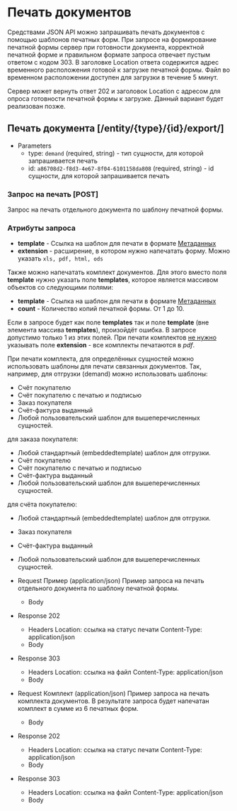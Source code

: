 <!-- include(metadata.apib) -->

# Печать документов
Средствами JSON API можно запрашивать печать документов с помощью шаблонов печатных форм.
При запросе на формирование печатной формы сервер при готовности документа, корректной
печатной форме и правильном формате запроса отвечает пустым ответом с кодом 303.
В заголовке Location ответа содержится адрес временного расположения готовой к загрузке печатной формы.
Файл во временном расположении доступен для загрузки в течение 5 минут.

Сервер может вернуть ответ 202 и заголовок Location с адресом для опроса готовности печатной формы к загрузке.
Данный вариант будет реализован позже.

## Печать документа [/entity/{type}/{id}/export/]

+ Parameters
  + type: `demand` (required, string) - тип сущности, для которой запрашивается печать
  + id: `a86708d2-f8d3-4e67-8f04-6101158da808` (required, string) - id сущности, для которой запрашивается печать

### Запрос на печать [POST]

Запрос на печать отдельного документа по шаблону печатной формы.
### Атрибуты запроса
+ **template** - Ссылка на шаблон для печати в формате [Метаданных](/api/remap/1.2/doc/index.html#header-метаданные)
+ **extension** - расширение, в котором нужно напечатать форму. Можно указать `xls, pdf, html, ods`

Также можно напечатать комплект документов. Для этого вместо поля **template** нужно указать поле **templates**, которое является массивом объектов со следующими полями:
+ **template** - Ссылка на шаблон для печати в формате [Метаданных](/api/remap/1.2/doc/index.html#header-метаданные)
+ **count** - Количество копий печатной формы. От 1 до 10.

Если в запросе будет как поле **templates** так и поле **template** (вне элемента массива **templates**), произойдёт ошибка. В запросе допустимо только 1 из этих полей.
При печати комплектов <u>не нужно</u> указывать поле **extension** - все комплекты печатаются в *pdf*.

При печати комплекта, для определённых сущностей можно использовать шаблоны для печати связанных документов.
Так, например, для отгрузки (demand) можно использовать шаблоны:
+ Счёт покупателю
+ Счёт покупателю с печатью и подписью
+ Заказ покупателя
+ Счёт-фактура выданный
+ Любой пользовательский шаблон для вышеперечисленных сущностей.

для заказа покупателя:
+ Любой стандартный (embeddedtemplate) шаблон для отгрузки.
+ Счёт покупателю
+ Счёт покупателю с печатью и подписью
+ Счёт-фактура выданный
+ Любой пользовательский шаблон для вышеперечисленных сущностей.

для счёта покупателю:
+ Любой стандартный (embeddedtemplate) шаблон для отгрузки.
+ Заказ покупателя
+ Счёт-фактура выданный
+ Любой пользовательский шаблон для вышеперечисленных сущностей.


+ Request Пример (application/json)
Пример запроса на печать отдельного документа по шаблону печатной формы.
  + Body
        <!-- include(requests/print_post.json) -->

+ Response 202
  + Headers
    Location: ссылка на статус печати
    Content-Type: application/json
  + Body
        <!-- include(responses/print_post.json) -->

+ Response 303
  + Headers
    Location: ссылка на файл
    Content-Type: application/json
  + Body
        <!-- include(responses/print_post.json) -->

+ Request Комплект (application/json)
Пример запроса на печать комплекта документов. В результате запроса будет напечатан комплект в сумме из 6 печатных форм.
  + Body
        <!-- include(requests/print_bundle_post.json) -->

+ Response 202
  + Headers
    Location: ссылка на статус печати
    Content-Type: application/json
  + Body
        <!-- include(responses/print_post.json) -->

+ Response 303
  + Headers
    Location: ссылка на файл
    Content-Type: application/json
  + Body
        <!-- include(responses/print_post.json) -->
